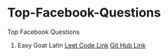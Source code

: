 # Top-Facebook-Questions
Top Facebook Questions

1. Easy Goat Latin [Leet Code Link](https://leetcode.com/problems/goat-latin/) [Git Hub Link](https://leetcode.com/problems/goat-latin/)